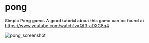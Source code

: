 # pong
Simple Pong game. A good tutorial about this game can be found at https://www.youtube.com/watch?v=Qf3-aDXG8q4

![pong_screenshot](https://user-images.githubusercontent.com/50113423/138450840-5fc66434-6e24-4cb1-9964-7abd7ee91d69.png)
